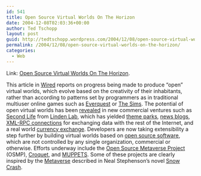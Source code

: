 ```yaml
---
id: 541
title: Open Source Virtual Worlds On The Horizon
date: 2004-12-08T02:03:36+00:00
author: Ted Tschopp
layout: post
guid: http://tedtschopp.wordpress.com/2004/12/08/open-source-virtual-worlds-on-the-horizon/
permalink: /2004/12/08/open-source-virtual-worlds-on-the-horizon/
categories:
  - Web
---
```

Link: [Open Source Virtual Worlds On The Horizon](http://nooface.com/article.pl?sid=04/12/07/0157214 "Open Source Virtual Worlds On The Horizon").

This article in [Wired](http://www.wired.com/news/games/0,2101,65865,00.html) reports on progress being made to produce &#8220;open&#8221; virtual worlds, which evolve based on the creativity of their inhabitants, rather than according to patterns set by programmers as in traditional multiuser online games such as [Everquest](http://eqlive.station.sony.com/) or [The Sims](http://thesims.ea.com/). The potential of open virtual worlds has been [revealed](http://tech2.nytimes.com/mem/technology/techreview.html?res=9A05E7DC1E3CF932A25752C1A9629C8B63) in new commercial ventures such as [Second Life](http://secondlife.com/play.php) from [Linden Lab](http://lindenlab.com/), which has yielded [theme parks](http://games.slashdot.org/article.pl?sid=04/11/17/1959250&tid=209), [news blogs](http://www.alphavilleherald.com/), [XML-RPC connections](http://games.slashdot.org/article.pl?sid=04/06/15/1657206&tid=206&tid=209&tid=10) for exchanging data with the rest of the Internet, and a real world [currency exchange](http://www.gamingopenmarket.com/). Developers are now taking extensibility a step further by building virtual worlds based on [open source software](http://www.gamingopenmarket.com/), which are not controlled by any single organization, commercial or otherwise. Efforts underway include the [Open Source Metaverse Project](http://metaverse.sourceforge.net/) (OSMP), [Croquet](http://nooface.com/article.pl?sid=04/10/12/2121239&mode=thread), and [MUPPETS](http://muppets.rit.edu/muppetsweb/about/index.php). Some of these projects are clearly inspired by the [Metaverse](http://en.wikipedia.org/wiki/Snow_Crash) described in Neal Stephenson&#8217;s novel [Snow Crash](http://www.amazon.com/exec/obidos/ASIN/0553380958/qid=1102394072/sr=2-1/ref=pd_ka_b_2_1/103-9412722-9389460).